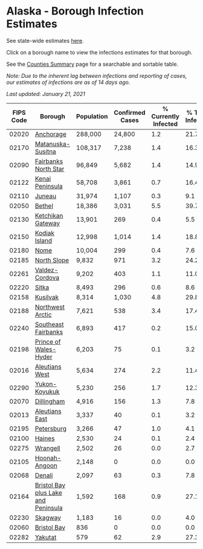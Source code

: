 # Alaska - Borough Infection Estimates

See state-wide estimates [here](/infections/us-ak).

Click on a borough name to view the infections estimates for that borough.

See the [Counties Summary](/infections/summary-counties) page for a searchable and sortable table.

*Note: Due to the inherent lag between infections and reporting of cases, our estimates of infections are as of 14 days ago.*

*Last updated: January 21, 2021*

|   FIPS Code |                                                                    Borough |   Population |   Confirmed Cases |   % Currently Infected |   % Total Infected |
|-------------|----------------------------------------------------------------------------|--------------|-------------------|------------------------|--------------------|
|       02020 |                                                     [Anchorage](anchorage) |      288,000 |            24,800 |                    1.2 |               21.7 |
|       02170 |                                     [Matanuska-Susitna](matanuska-susitna) |      108,317 |             7,238 |                    1.4 |               16.3 |
|       02090 |                               [Fairbanks North Star](fairbanks-north-star) |       96,849 |             5,682 |                    1.4 |               14.9 |
|       02122 |                                         [Kenai Peninsula](kenai-peninsula) |       58,708 |             3,861 |                    0.7 |               16.4 |
|       02110 |                                                           [Juneau](juneau) |       31,974 |             1,107 |                    0.3 |                9.1 |
|       02050 |                                                           [Bethel](bethel) |       18,386 |             3,031 |                    5.5 |               39.7 |
|       02130 |                                     [Ketchikan Gateway](ketchikan-gateway) |       13,901 |               269 |                    0.4 |                5.5 |
|       02150 |                                             [Kodiak Island](kodiak-island) |       12,998 |             1,014 |                    1.4 |               18.8 |
|       02180 |                                                               [Nome](nome) |       10,004 |               299 |                    0.4 |                7.6 |
|       02185 |                                                 [North Slope](north-slope) |        9,832 |               971 |                    3.2 |               24.2 |
|       02261 |                                           [Valdez-Cordova](valdez-cordova) |        9,202 |               403 |                    1.1 |               11.0 |
|       02220 |                                                             [Sitka](sitka) |        8,493 |               296 |                    0.6 |                8.6 |
|       02158 |                                                       [Kusilvak](kusilvak) |        8,314 |             1,030 |                    4.8 |               29.8 |
|       02188 |                                       [Northwest Arctic](northwest-arctic) |        7,621 |               538 |                    3.4 |               17.4 |
|       02240 |                                 [Southeast Fairbanks](southeast-fairbanks) |        6,893 |               417 |                    0.2 |               15.0 |
|       02198 |                             [Prince of Wales-Hyder](prince-of-wales-hyder) |        6,203 |                75 |                    0.1 |                3.2 |
|       02016 |                                           [Aleutians West](aleutians-west) |        5,634 |               274 |                    2.2 |               11.4 |
|       02290 |                                             [Yukon-Koyukuk](yukon-koyukuk) |        5,230 |               256 |                    1.7 |               12.3 |
|       02070 |                                                   [Dillingham](dillingham) |        4,916 |               156 |                    1.3 |                7.8 |
|       02013 |                                           [Aleutians East](aleutians-east) |        3,337 |                40 |                    0.1 |                3.2 |
|       02195 |                                                   [Petersburg](petersburg) |        3,266 |                47 |                    1.0 |                4.1 |
|       02100 |                                                           [Haines](haines) |        2,530 |                24 |                    0.1 |                2.4 |
|       02275 |                                                       [Wrangell](wrangell) |        2,502 |                26 |                    0.0 |                2.7 |
|       02105 |                                             [Hoonah-Angoon](hoonah-angoon) |        2,148 |                 0 |                    0.0 |                0.0 |
|       02068 |                                                           [Denali](denali) |        2,097 |                63 |                    0.3 |                7.8 |
|       02164 | [Bristol Bay plus Lake and Peninsula](bristol-bay-plus-lake-and-peninsula) |        1,592 |               168 |                    0.9 |               27.1 |
|       02230 |                                                         [Skagway](skagway) |        1,183 |                16 |                    0.0 |                4.0 |
|       02060 |                                                 [Bristol Bay](bristol-bay) |          836 |                 0 |                    0.0 |                0.0 |
|       02282 |                                                         [Yakutat](yakutat) |          579 |                62 |                    2.9 |               27.3 |